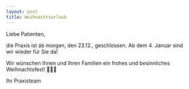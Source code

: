 ```yaml
---
layout: post
title: Weihnachtsurlaub
---
```


Liebe Patienten,

die Praxis ist ab morgen, den 23.12., geschlossen. Ab dem 4. Januar sind wir wieder für Sie da!

Wir wünschen Ihnen und Ihren Familien ein frohes und besinnliches Weihnachtsfest! 🎄🎅🎄
<p>
Ihr Praxisteam
</p>
